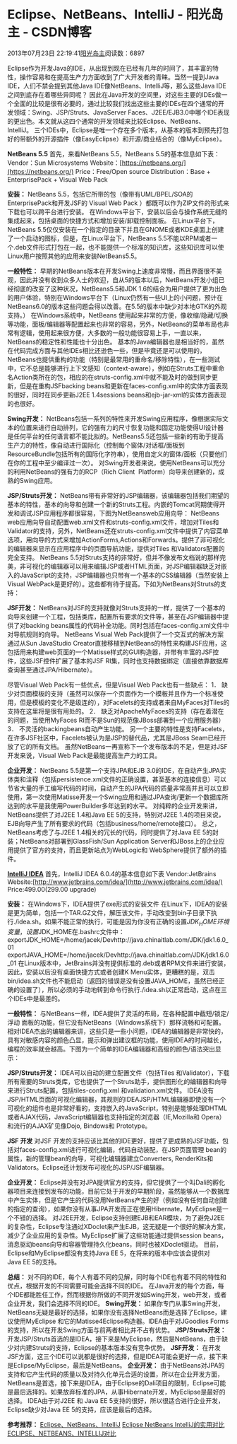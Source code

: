 
# Eclipse、NetBeans、IntelliJ - 阳光岛主 - CSDN博客

2013年07月23日 22:19:41[阳光岛主](https://me.csdn.net/sunboy_2050)阅读数：6897



Eclipse作为开发Java的IDE，从出现到现在已经有几年的时间了，其丰富的特性，操作容易和在提高生产力方面收到了广大开发者的青睐。当然一提到Java IDE，人们不禁会提到其他Java IDE像NetBeans、IntelliJ等，那么这些Java IDE之间到底存在着哪些异同呢？
因此在Java开发的空间里，对这些主要的IDEs做一个全面的比较是很有必要的，通过比较我们找出这些主要的IDEs在四个通常的开发领域：Swing、JSP/Struts、JavaServer Faces、J2EE/EJB3.0中哪个IDE表现的更出色。本文就从这四个通常的开发领域来比较Eclipse、NetBeans、IntelliJ。
三个IDEs中，Eclipse是唯一个存在多个版本，从基本的版本到预先打包好的带额外的开源插件（像EasyEclipse）和开源/商业结合的（像MyEclipse）。

**NetBeans 5.5**
首先，来看NetBeans 5.5，NetBeans 5.5的基本信息如下表：
Vendor：Sun Microsystems
Website：[https://netbeans.org/](https://netbeans.org/)
Price：Free/Open source
Distribution：Base + EnterprisePack + Visual Web Pack

**安装：**
NetBeans 5.5，包括它所带的包（像带有UML/BPEL/SOA的EnterprisePack和开发JSF的 Visual Web Pack ）都既可以作为ZIP文件的形式来下载也可以跨平台进行安装。
在Windows平台下，安装以后会与操作系统无缝的集成起来，包括桌面的快捷方式和增加安装/卸载控制面板。
在Linux平台下，NetBeans 5.5仅仅安装在一个指定的目录下并且在GNOME或者KDE桌面上创建了一个启动的图标，但是，在Linux平台下，NetBeans 5.5不能以RPM或者一个.deb文件形式打包在一起，也不能提供一个标准的知识库，这些知识库可以使Linux用户按照其他的应用来安装NetBeans5.5。

**一般特性：**
早期的NetBeans版本在开发Swing上速度非常慢，而且界面很不美观，因此并没有收到众多人士的欢迎，自从5的版本以后，NetBeans开发小组已经彻底的改变了这种状况，NetBeans5.5和JDK 1.6的结合为用户提供了更为出色的用户体验，特别在Windows平台下（Linux仍然有一些UI上的小问题，预计在NetBeans6.0的版本这些问题会得以改善。在5.5的版本中缺少对本地GTK的外观支持。）
在Windows系统中，NetBeans 使用起来非常的方便，像收缩/隐藏/切换等功能，面板/编辑器等配置起来也非常的容易，另外，NetBeans的菜单布局也非常有逻辑，使用起来很方便，大多数的一般功能很容易上手，一直以来，NetBeans的稳定性和性能也十分出色。
基本的Java编辑器也是相当好的，虽然在代码完成方面与其他IDEs相比还逊色一些，但是毕竟还是可以使用的，NetBeans也提供重构的功能（特别是最常用的重命名/移除特性），在一些测试中，它不总是能够进行上下文感知（context-aware），例如在Struts工程中重命名Action类所在的包，相应的在struts-config.xml中就不能及时的做到同步更新，但是在重构JSFbacking beans和更新在faces-config.xml中的实体方面表现的很好，同时在同步更新J2EE 1.4sessions beans和ejb-jar-xml的实体方面表现的也很好。

**Swing开发：**
NetBeans包括一系列的特性来开发Swing应用程序，像根据实际文本的位置来进行自动排列，它的强有力的尺寸恢复功能和固定功能使得UI设计器是任何平台的任何语言都不能比拟的。NetBeans5.5还包括一些新的有助于提高生产力的特性，像自动进行国际化（控制每个窗体/对话框/面板到ResourceBundle包括所有的国际化字符串），使用自定义的窗体/面板（只要他们在你的工程中至少编译过一次）。
对Swing开发者来说，使用NetBeans可以充分的利用NetBeans的强有力的RCP（Rich Client  Platform）向导来创建新的，成熟的Swing应用。

**JSP/Struts开发：**
NetBeans带有非常好的JSP编辑器，该编辑器包括我们期望的基本的特性，基本的向导和创建一个新的Struts工程。内嵌的Tomcat同期使得开发和调试JSP应用程序都很容易，下图为NetBeansweb应用向导：
NetBeans web应用向导自动配置web.xml文件和struts-config.xml文件，增加对Tiles和Validator的支持，另外，NetBeans还在struts-config.xml文件中提供了内容菜单选项，用向导的方式来增加ActionForms,Actions和Forwards。提供了非可视化的编辑器来显示在应用程序中的页面导航功能，提供对Tiles 和Validators配置的完全支持。
NetBeans 5.5对Struts支持的非常好，但并不像发布文档说的那样完美，非可视化的编辑器可以用来编辑JSP或者HTML页面，对JSP编辑器缺乏对嵌入的JavaScript的支持，JSP编辑器也只带有一个基本的CSS编辑器（当然安装上Visual WebPack是更好的）。这些都有待于提高。下如为NetBeans对Struts的支持：

**JSF开发：**
NetBeans对JSF的支持就像对Struts支持的一样，提供了一个基本的向导来创建一个工程，包括类库，配置所有要求的文件等，甚至在JSP编辑器中提供了对backing beans属性的代码补全功能。同时包括在faces-config.xml文件中对导航规则的向导。
NetBeans Visual Web Pack提供了一个交互式的解决方案通过从Sun JavaStudio Creator直接移植到NetBeans的特性来构建JSF应用，这包括用来构建web页面的一个Matisse样式的GUI构造器，并带有丰富的JSF控件，这些JSF控件扩展了基本的JSF RI集，同时也支持数据绑定（直接依靠数据库查询甚至通过JPA/Hibernate）。

尽管Visual Web Pack有一些优点，但是Visual Web Pack也有一些缺点：
1． 缺少对页面模板的支持（虽然可以保存一个页面作为一个模板并且作为一个标准使用，但是模板的变化不是级连的），对Facelets的支持或者来自MyFaces对Tiles的支持在这里将是很有用处的。
2． 缺乏对ApacheMyFaces的支持（存在着潜在的问题，当使用MyFaces RI而不是Sun的规范像JBoss部署到一个应用服务器）
3． 不灵活的backingbeans自动产生功能。
另一个主要的特性是支持Facelets，在许多JSF社区中，Facelets被认为是JSP的替代品，尤其是JBoss Seam已经开放了它的所有文档。
虽然NetBeans一再宣称下一个发布版本的不足，但是对JSF开发来说，Visual Web Pack是最能提高生产力的工具。

**企业开发：**
NetBeans 5.5是第一个支持JPA和EJB 3.0的IDE，在自动产生JPA实体类和注释（包括persistence.xml文件的正确设置，甚至基本的连接信息）可以节省大量的手工编写代码的时间，自动产生的JPA代码的质量非常高并且可以立即使用，第一次使用Matisse开发一个Swing应用和通过JPA查询/更新一个数据库所达到的水平是我使用PowerBuilder多年达到的水平。
对纯粹的企业开发来讲，NetBeans提供了对J2EE 1.4和Java EE 5的支持，特别对J2EE 1.4的项目来说，EJB向导产生了所有要求的代码（包括business/home/remote接口）。
总之，NetBeans考虑了与J2EE 1.4相关的冗长的代码，同时提供了对Java EE 5的封装；NetBeans对部署到GlassFish/Sun Application Server和JBoss上的企业应用提供了官方的支持，而且更新站点为WebLogic和 WebSphere提供了额外的插件。


**[IntelliJ IDEA](http://www.jetbrains.com/idea/)**
首先，IntelliJ IDEA 6.0.4的基本信息如下表
Vendor:JetBrains
Website:[http://www.jetbrains.com/idea/](http://www.jetbrains.com/idea/)
Price:$499.00 ($299.00 upgrade)

**安装：**
在Windows下，IDEA提供了exe形式的安装文件
在Linux下，IDEA的安装是更为简单，包括一个TAR.GZ文件，解压该文件，手动改变到bin子目录下执行./idea.sh。如果不能正常的执行，可能是因为你没有正确的设置$JDK_HOME环境变量，设置$JDK_HOME在.bashrc文件中：
exportJDK_HOME=/home/jacek/Devhttp://java.chinaitlab.com/JDK/jdk1.6.0_01
exportJAVA_HOME=/home/jacek/Devhttp://java.chinaitlab.com/JDK/jdk1.6.0_01
在Linux版本中，JetBrains并没有提供标准的.deb或者RPM文件来进行安装，因此，安装以后没有桌面快捷方式或者创建K Menu实体，更糟糕的是，双击bin/idea.sh文件也不能启动（返回的错误是没有设置JAVA_HOME，虽然已经正确的设置了），所以必须的手动地转到命令行执行./idea.sh以正常启动，这点在三个IDEs中是最差的。

**一般特性：**
与NetBeans一样，IDEA提供了灵活的布局，在各种配置中截短/锁定/浮动 面板的功能，但它没有NetBeans（Windows系统下）那样流畅和可配置。
相对IDEA杰出的编辑器来讲，这些只是一些小问题，IDEA的编辑器是非常快的，具有对敏感内容的颜色凸显，提示和弹出建议框的功能，使用IDEA的时间越长，编程的效率就会越高。下图为一个简单的IDEA编辑器和高级的颜色/语法突出显示：

**JSP/Struts开发：**
IDEA可以自动的建立配置文件（包括Tiles 和Validator），下载所有需要的Struts类库，它也提供了一个Struts助手，提供图形化的编辑器和向导来进行Struts配置，包括tiles-config.xml 和validation.xml文件。
IDEA没有JSP/HTML页面的可视化编辑器，其规则的IDEAJSP/HTML编辑器即使没有一个可视化的组件也是非常好看的，支持嵌入的JavaScript，特别是能够处理DHTML或者AJAX代码，JavaScript编辑器也支持指定的浏览器（IE,Mozilla和 Opera）和流行的AJAX矿见像Dojo, Bindows和 Prototype。

**JSF 开发**
对JSF 开发的支持应该比其他的IDE更好，提供了更成熟的JSF功能，包括对faces-config.xml进行可视化编辑，代码自动装配，在JSP页面管理 bean的属性，新的管理bean的向导，可视化编辑器建立Converters, RenderKits和Validators。Eclipse还计划发布可视化的JSP/JSF编辑器。

**企业开发：**
Eclipse并没有对JPA提供官方的支持，但它提供了一个叫Dali的孵化器项目来连接到发布的功能，目前它处于开发的早期阶段，虽然能够从一个数据库中产生实体，但是它产生的代码没用NetBeans产生的好（例如没有任何自动创建的指定的查询），如果你没有从事JPA开发而正在使用Hibernate，MyEclipse是一个不错的选择。
对J2EE开发，Eclipse支持创建EJB和EAR模块，为了避免J2EE的复杂性，Eclipse专注通过XDoclet来产生EJB，这无疑是一个很好的解决方案，减少了企业应用的复杂性。MyEclipse扩展了这些功能通过提供session beans，消息驱动beans向导和容器管理持久化beans，同时也被XDoclet驱动。
目前，Eclipse和MyEclipse都没有支持Java EE 5，在将来的版本中应该会提供对Java EE 5的支持。

**总结：**
对不同的IDE，每个人有着不同的见解，同时每个IDE也有着不同的特性和优点，根据开发的不同需要可能会选择不同的IDE。
在Java开发的每个方面，每个IDE都能胜任工作，然而根据你所做的不同开发如Swing开发，web开发，或者企业开发，我们会选择不同的IDE。
**Swing开发：**
如果你专门从事Swing开发，NetBeans无疑是最好的选择，如果你没有选择NetBeans而是选择了Eclipse，建议使用MyEclipse 和它的Matisse4Eclipse构造器。IDEA由于对JGoodies Forms的支持，所以在开发Swing方面与前两者相比并不占有优势。
**JSP/Struts开发：**
开发JSP/Struts首选的是IDEA，接下来是MyEclipse，然后是NetBeans，由于缺少对内建Struts的支持，Eclipse的基本版本没有竞争优势。
**JSF开发：**
在开发JSF方面，这三个IDE可以说都是很好的选择，但是IDEA可能会更好一点，接下来是Eclipse/MyEclipse，最后是NetBeans。
**企业开发：**
由于NetBeans对JPA的支持和它产生代码的质量以及对持久化单元合适的设置，所以在企业开发方面，NetBeans是首选，接下来是IDEA，由于Eclipse的Dali项目的限制，Eclipse可能是最后选择的。如果放弃标准的JPA，从事Hibernate开发，MyEclipse是最好的选择。
IDEA由于对J2EE 和 Java EE 5支持的很好，所以很适合进行企业开发，Eclipse缺少对Java EE 5的支持，应该是最后的选择。


**参考推荐：**
[Eclipse、NetBeans、IntelliJ](http://www.360doc.com/content/10/0809/13/2020166_44735761.shtml)
[Eclipse NetBeans IntelliJ的实用对比](http://wenku.baidu.com/view/4eeeaf8ad0d233d4b14e6979.html)
[ECLIPSE、NETBEANS、INTELLIJ对比](http://www.blogjava.net/sutao/articles/136375.html)



